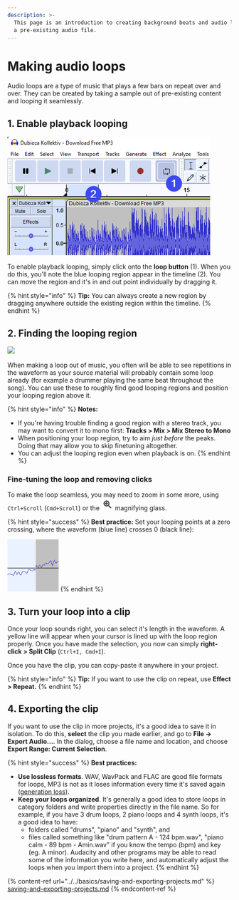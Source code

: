 ```yaml
---
description: >-
  This page is an introduction to creating background beats and audio loops from
  a pre-existing audio file.
---
```


# Making audio loops

Audio loops are a type of music that plays a few bars on repeat over and over. They can be created by taking a sample out of pre-existing content and looping it seamlessly.&#x20;

## 1. Enable playback looping

![](<../../.gitbook/assets/looping enable.png>)

To enable playback looping, simply click onto the **loop button** (1). When you do this, you'll note the blue looping region appear in the timeline (2). You can move the region and it's in and out point individually by dragging it.&#x20;

{% hint style="info" %}
**Tip:** You can always create a new region by dragging anywhere outside the existing region within the timeline.
{% endhint %}

## 2. Finding the looping region

![](../../.gitbook/assets/Audacity\_M9ZSq81LUu.png)

When making a loop out of music, you often will be able to see repetitions in the waveform as your source material will probably contain some loop already (for example a drummer playing the same beat throughout the song). You can use these to roughly find good looping regions and position your looping region above it.

{% hint style="info" %}
**Notes:**&#x20;

* If you're having trouble finding a good region with a stereo track, you may want to convert it to mono first: **Tracks > Mix > Mix Stereo to Mono**
* When positioning your loop region, try to aim _just before_ the peaks. Doing that may allow you to skip finetuning altogether.
* You can adjust the looping region even when playback is on.
{% endhint %}

### Fine-tuning the loop and removing clicks

To make the loop seamless, you may need to zoom in some more, using `Ctrl+Scroll` (`Cmd+Scroll`) or the ![](../../.gitbook/assets/ZoomIn.png) magnifying glass.&#x20;

{% hint style="success" %}
**Best practice:** Set your looping points at a zero crossing, where the waveform (blue line) crosses 0 (black line):&#x20;

![](<../../.gitbook/assets/zero crossing.png>)
{% endhint %}

## 3. Turn your loop into a clip

Once your loop sounds right, you can select it's length in the waveform. A yellow line will appear when your cursor is lined up with the loop region properly. Once you have made the selection, you now can simply **right-click > Split Clip** (`Ctrl+I, Cmd+I`).&#x20;

Once you have the clip, you can copy-paste it anywhere in your project.

{% hint style="info" %}
**Tip:** If you want to use the clip on repeat, use **Effect > Repeat.**&#x20;
{% endhint %}

## 4. Exporting the clip

If you want to use the clip in more projects, it's a good idea to save it in isolation. To do this, **select** the clip you made earlier, and go to **File -> Export Audio...**. In the dialog, choose a file name and location, and choose **Export Range: Current Selection**.&#x20;

{% hint style="success" %}
**Best practices:**&#x20;

* **Use lossless formats**. WAV, WavPack and FLAC are good file formats for loops, MP3 is not as it loses information every time it's saved again ([generation loss](https://en.wikipedia.org/wiki/Generation\_loss)).
* **Keep your loops organized**. It's generally a good idea to store loops in category folders and write properties directly in the file name. So for example, if you have 3 drum loops, 2 piano loops and 4 synth loops, it's a good idea to have:
  * folders called "drums", "piano" and "synth", and
  * files called something like "drum pattern A - 124 bpm.wav", "piano calm - 89 bpm - Amin.wav" if you know the tempo (bpm) and key (eg. A minor). Audacity and other programs may be able to read some of the information you write here, and automatically adjust the loops when you import them into a project.&#x20;
{% endhint %}

{% content-ref url="../../basics/saving-and-exporting-projects.md" %}
[saving-and-exporting-projects.md](../../basics/saving-and-exporting-projects.md)
{% endcontent-ref %}
